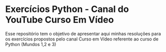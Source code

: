 # Exercícios Python - Canal do YouTube Curso Em Vídeo
Esse repositório tem o objetivo de apresentar aqui minhas resoluções para os exercícios propostos pelo canal Curso em Vídeo referente ao curso de Python (Mundos 1,2 e 3)
